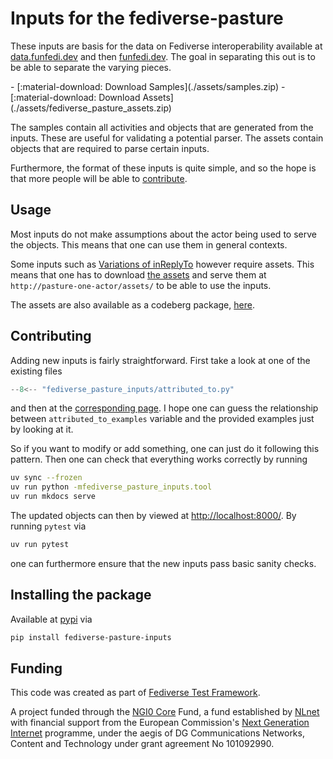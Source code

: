# Inputs for the fediverse-pasture

These inputs are basis for the data on Fediverse interoperability
available at [data.funfedi.dev](https://data.funfedi.dev) and then
[funfedi.dev](https://funfedi.dev). The goal in separating this out
is to be able to separate the varying pieces.

<div class="grid cards" markdown>
- [:material-download: Download Samples](./assets/samples.zip)
- [:material-download: Download Assets](./assets/fediverse_pasture_assets.zip)
</div>

The samples contain all activities and objects that
are generated from the inputs. These are useful for validating
a potential parser. The assets contain objects that are
required to parse certain inputs.

Furthermore, the format of these inputs is quite simple, and so
the hope is that more people will be able to [contribute](#contributing).

## Usage

Most inputs do not make assumptions about the actor being used
to serve the objects. This means that one can use them in general
contexts.

Some inputs such as [Variations of inReplyTo](inputs/in_reply_to.md)
however require assets. This means that one has to download
[the assets](./assets/fediverse_pasture_assets.zip) and serve
them at `http://pasture-one-actor/assets/` to be able to use the
inputs.

The assets are also available as a codeberg package, [here](https://codeberg.org/funfedidev/-/packages/generic/fediverse_pasture_assets/).

## Contributing

Adding new inputs is fairly straightforward. First take a look at
one of the existing files

```python title="fediverse_pasture_inputs/attributed_to.py"
--8<-- "fediverse_pasture_inputs/attributed_to.py"
```

and then at the [corresponding page](inputs/attributed_to.md). I hope one
can guess the relationship between `attributed_to_examples` variable
and the provided examples just by looking at it.

So if you want to modify or add something, one can just do it following
this pattern. Then one can check that everything works correctly by
running

```bash
uv sync --frozen
uv run python -mfediverse_pasture_inputs.tool
uv run mkdocs serve
```

The updated objects can then by viewed at [http://localhost:8000/](http://localhost:8000/). By running `pytest` via

```bash
uv run pytest
```

one can furthermore ensure that the new inputs pass basic sanity checks.

## Installing the package

Available at [pypi](https://pypi.org/project/fediverse-pasture-inputs/) via

```bash
pip install fediverse-pasture-inputs
```

## Funding

This code was created as part of [Fediverse Test Framework](https://nlnet.nl/project/FediverseTestFramework/).

A project funded through the [NGI0 Core](https://nlnet.nl/core) Fund,
a fund established by [NLnet](https://nlnet.nl/) with financial support from
the European Commission's [Next Generation Internet](https://ngi.eu/) programme,
under the aegis of DG Communications Networks, Content and Technology
under grant agreement No 101092990.
